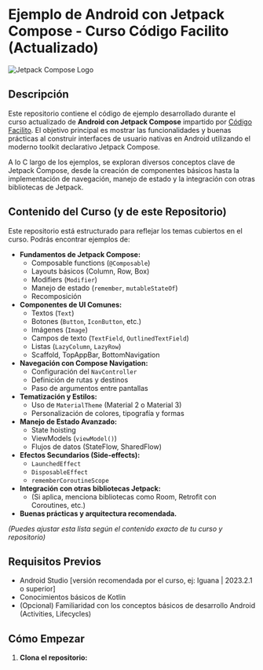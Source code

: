# Ejemplo de Android con Jetpack Compose - Curso Código Facilito (Actualizado)

![Jetpack Compose Logo](https://developer.android.com/images/jetpack/compose/compose-hero.png) <!-- Puedes cambiar esta imagen si quieres -->

## Descripción

Este repositorio contiene el código de ejemplo desarrollado durante el curso actualizado de **Android con Jetpack Compose** impartido por [Código Facilito](https://codigofacilito.com/). El objetivo principal es mostrar las funcionalidades y buenas prácticas al construir interfaces de usuario nativas en Android utilizando el moderno toolkit declarativo Jetpack Compose.

A lo C
largo de los ejemplos, se exploran diversos conceptos clave de Jetpack Compose, desde la creación de componentes básicos hasta la implementación de navegación, manejo de estado y la integración con otras bibliotecas de Jetpack.

## Contenido del Curso (y de este Repositorio)

Este repositorio está estructurado para reflejar los temas cubiertos en el curso. Podrás encontrar ejemplos de:

*   **Fundamentos de Jetpack Compose:**
    *   Composable functions (`@Composable`)
    *   Layouts básicos (Column, Row, Box)
    *   Modifiers (`Modifier`)
    *   Manejo de estado (`remember`, `mutableStateOf`)
    *   Recomposición
*   **Componentes de UI Comunes:**
    *   Textos (`Text`)
    *   Botones (`Button`, `IconButton`, etc.)
    *   Imágenes (`Image`)
    *   Campos de texto (`TextField`, `OutlinedTextField`)
    *   Listas (`LazyColumn`, `LazyRow`)
    *   Scaffold, TopAppBar, BottomNavigation
*   **Navegación con Compose Navigation:**
    *   Configuración del `NavController`
    *   Definición de rutas y destinos
    *   Paso de argumentos entre pantallas
*   **Tematización y Estilos:**
    *   Uso de `MaterialTheme` (Material 2 o Material 3)
    *   Personalización de colores, tipografía y formas
*   **Manejo de Estado Avanzado:**
    *   State hoisting
    *   ViewModels (`viewModel()`)
    *   Flujos de datos (StateFlow, SharedFlow)
*   **Efectos Secundarios (Side-effects):**
    *   `LaunchedEffect`
    *   `DisposableEffect`
    *   `rememberCoroutineScope`
*   **Integración con otras bibliotecas Jetpack:**
    *   (Si aplica, menciona bibliotecas como Room, Retrofit con Coroutines, etc.)
*   **Buenas prácticas y arquitectura recomendada.**

*(Puedes ajustar esta lista según el contenido exacto de tu curso y repositorio)*

## Requisitos Previos

*   Android Studio [versión recomendada por el curso, ej: Iguana | 2023.2.1 o superior]
*   Conocimientos básicos de Kotlin
*   (Opcional) Familiaridad con los conceptos básicos de desarrollo Android (Activities, Lifecycles)

## Cómo Empezar

1.  **Clona el repositorio:**
    
